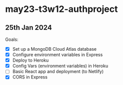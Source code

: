 # may23-t3w12-authproject


## 25th Jan 2024

Goals: 
- [x] Set up a MongoDB Cloud Atlas database
- [x] Configure environment variables in Express 
- [x] Deploy to Heroku
- [x] Config Vars (environment variables) in Heroku 
- [ ] Basic React app and deployment (to Netlify)
- [x] CORS in Express